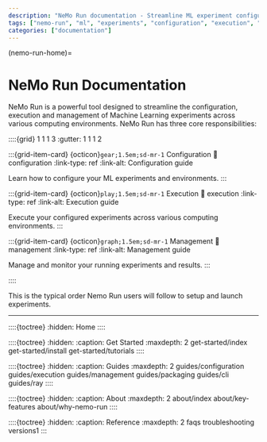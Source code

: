 ```yaml
---
description: "NeMo Run documentation - Streamline ML experiment configuration, execution and management"
tags: ["nemo-run", "ml", "experiments", "configuration", "execution", "management"]
categories: ["documentation"]
---
```


(nemo-run-home)=

# NeMo Run Documentation

NeMo Run is a powerful tool designed to streamline the configuration, execution and management of Machine Learning experiments across various computing environments. NeMo Run has three core responsibilities:

::::{grid} 1 1 1 3
:gutter: 1 1 1 2

:::{grid-item-card} {octicon}`gear;1.5em;sd-mr-1` Configuration
:link: configuration
:link-type: ref
:link-alt: Configuration guide

Learn how to configure your ML experiments and environments.
:::

:::{grid-item-card} {octicon}`play;1.5em;sd-mr-1` Execution
:link: execution
:link-type: ref
:link-alt: Execution guide

Execute your configured experiments across various computing environments.
:::

:::{grid-item-card} {octicon}`graph;1.5em;sd-mr-1` Management
:link: management
:link-type: ref
:link-alt: Management guide

Manage and monitor your running experiments and results.
:::

::::

This is the typical order Nemo Run users will follow to setup and launch experiments.

---

::::{toctree}
:hidden:
Home <self>
::::

::::{toctree}
:hidden:
:caption: Get Started
:maxdepth: 2
get-started/index
get-started/install
get-started/tutorials
::::

::::{toctree}
:hidden:
:caption: Guides
:maxdepth: 2
guides/configuration
guides/execution
guides/management
guides/packaging
guides/cli
guides/ray
::::

::::{toctree}
:hidden:
:caption: About
:maxdepth: 2
about/index
about/key-features
about/why-nemo-run
::::

::::{toctree}
:hidden:
:caption: Reference
:maxdepth: 2
faqs
troubleshooting
versions1
:::
